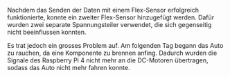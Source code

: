 Nachdem das Senden der Daten mit einem Flex-Sensor erfolgreich funktionierte, konnte ein zweiter Flex-Sensor hinzugefügt werden. Dafür wurden zwei separate Spannungsteiler verwendet, die sich gegenseitig nicht beeinflussen konnten.

Es trat jedoch ein grosses Problem auf. Am folgenden Tag begann das Auto zu rauchen, da eine Komponente zu brennen anfing. Dadurch wurden die Signale des Raspberry Pi 4 nicht mehr an die DC-Motoren übertragen, sodass das Auto nicht mehr fahren konnte.

